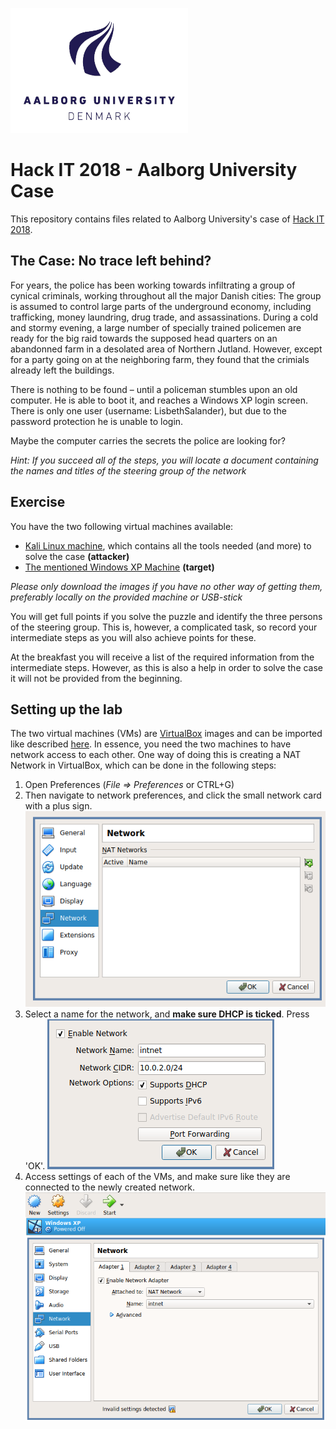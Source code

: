 ![Aalborg University](img/aau_logo.png)
# Hack IT 2018 - Aalborg University Case

This repository contains files related to Aalborg University's case of [Hack IT 2018](https://dit.dk/da/Arrangementer/Disrupt-Denmark-for-students/HackIT2018).

## The Case: No trace left behind?
For years, the police has been working towards infiltrating a group of cynical criminals, working throughout all the major Danish cities: The group is assumed to control large parts of the underground economy, including trafficking, money laundring, drug trade, and assassinations. 
During a cold and stormy evening, a large number of specially trained policemen are ready for the big raid towards the supposed head quarters on an abandonned farm in a desolated area of Northern Jutland.
However, except for a party going on at the neighboring farm, they found that the crimials already left the buildings. 

There is nothing to be found – until a policeman stumbles upon an old computer. He is able to boot it, and reaches a Windows XP login screen.
There is only one user (username: LisbethSalander), but due to the password protection he is unable to login.

Maybe the computer carries the secrets the police are looking for?

*Hint: If you succeed all of the steps, you will locate a document containing the names and titles of the steering group of the network*

## Exercise
You have the two following virtual machines available:
* [Kali Linux machine](https://images.offensive-security.com/virtual-images/kali-linux-2017.3-vbox-i386.ova), which contains all the tools needed (and more) to solve the case **(attacker)**
* [The mentioned Windows XP Machine](http://kom.aau.dk/~tkp/downloads/suspicious_windows_xp.ova) **(target)**

*Please only download the images if you have no other way of getting them, preferably locally on the provided machine or USB-stick*

You will get full points if you solve the puzzle and identify the three persons of the steering group.
This is, however, a complicated task, so record your intermediate steps as you will also achieve points for these.

At the breakfast you will receive a list of the required information from the intermediate steps.
However, as this is also a help in order to solve the case it will not be provided from the beginning.

## Setting up the lab
The two virtual machines (VMs) are [VirtualBox](https://www.virtualbox.org/) images and can be imported like described [here](https://www.maketecheasier.com/import-export-ova-files-in-virtualbox/).
In essence, you need the two machines to have network access to each other.
One way of doing this is creating a NAT Network in VirtualBox, which can be done in the following steps:

1) Open Preferences (*File => Preferences* or CTRL+G)
2) Then navigate to network preferences, and click the small network card with a plus sign.
![Network Preferences](img/network_menu.png)
3) Select a name for the network, and **make sure DHCP is ticked**. Press 'OK'.
![Create NAT](img/create_network.png)
4) Access settings of each of the VMs, and make sure like they are connected to the newly created network.
![VM Network Settings](img/machine_network_settings.png)

